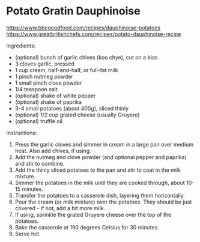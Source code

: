 # Potato Gratin Dauphinoise

https://www.bbcgoodfood.com/recipes/dauphinoise-potatoes
https://www.greatbritishchefs.com/recipes/potato-dauphinoise-recipe

Ingredients:

* (optional) bunch of garlic chives (koo chye), cut on a bias
* 3 cloves garlic, pressed
* 1 cup cream, half-and-half, or full-fat milk
* 1 pinch nutmeg powder
* 1 small pinch clove powder
* 1/4 teaspoon salt
* (optional) shake of white pepper
* (optional) shake of paprika
* 3-4 small potatoes (about 400g), sliced thinly
* (optional) 1/2 cup grated cheese (usually Gruyere)
* (optional) truffle oil

Instructions:

1. Press the garlic cloves and simmer in cream in a large pan over medium heat. Also add chives, if using.
2. Add the nutmeg and clove powder (and optional pepper and paprika) and stir to combine.
3. Add the thinly sliced potatoes to the pan and stir to coat in the milk mixture.
4. Simmer the potatoes in the milk until they are cooked through, about 10-15 minutes.
5. Transfer the potatoes to a casserole dish, layering them horizontally.
6. Pour the cream (or milk mixture) over the potatoes. They should be just covered - if not, add a bit more milk.
7. If using, sprinkle the grated Gruyere cheese over the top of the potatoes.
8. Bake the casserole at 190 degrees Celsius for 30 minutes.
9. Serve hot.
